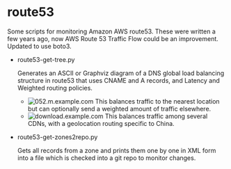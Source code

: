 # route53
Some scripts for monitoring Amazon AWS route53. These were written a few years ago, now AWS Route 53 Traffic Flow could be an improvement. Updated to use boto3.

* route53-get-tree.py

  Generates an ASCII or Graphviz diagram of a DNS global load balancing structure in route53 that uses CNAME and A records, and Latency and Weighted routing policies.
  * ![052.m.example.com](https://github.com/nschmalenberger/route53/blob/master/052.m.example.com.svg)
    This balances traffic to the nearest location but can optionally send a weighted amount of traffic elsewhere.
  * ![download.example.com](https://github.com/nschmalenberger/route53/blob/master/download.example.com.svg)
    This balances traffic among several CDNs, with a geolocation routing specific to China.

* route53-get-zones2repo.py

  Gets all records from a zone and prints them one by one in XML form into a file which is checked into a git repo to monitor changes.
